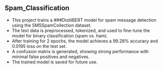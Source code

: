 ## Spam_Classification
- This project trains a ###DistilBERT model for spam message detection using the SMSSpamCollection dataset.
- The text data is preprocessed, tokenized, and used to fine-tune the model for binary classification (spam vs. ham).
- After training for 2 epochs, the model achieves a 99.28% accuracy and 0.0195 loss on the test set.
- A confusion matrix is generated, showing strong performance with minimal false positives and negatives.
- The trained model is saved for future use.

